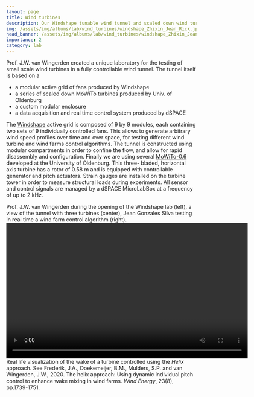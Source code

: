 ```yaml
---
layout: page
title: Wind turbines
description: Our Windshape tunable wind tunnel and scaled down wind turbines
img: /assets/img/albums/lab/wind_turbines/windshape_Zhixin_Jean_Rick.jpeg
head_banner: /assets/img/albums/lab/wind_turbines/windshape_Zhixin_Jean_Rick.jpeg
importance: 2
category: lab
---
```


Prof. J.W. van Wingerden created a unique laboratory for the testing of small scale wind turbines in a fully controllable wind tunnel. The tunnel itself is based on a

* a modular active grid of fans produced by Windshape
* a series of scaled down MoWiTo turbines produced by Univ. of Oldenburg
* a custom modular enclosure
* a data acquisition and real time control system produced by dSPACE

The [Windshape](https://windshape.com) active grid is composed of 9 by 9 modules, each containing two sets of 9 individually controlled fans. This allows to generate arbitrary wind speed profiles over time and over space, for testing different wind turbine and wind farms control algorithms. The tunnel is constructed using modular compartments in order to confine the flow, and allow for rapid disassembly and configuration.
Finally we are using several [MoWiTo-0.6](http://ww.eawe.eu/site/assets/files/downloads/committees/wttc/forwind-wind-tunnel-windlab.pdf) developed at the University of Oldenburg. This three-
bladed, horizontal axis turbine has a rotor of 0.58 m and is equipped with controllable generator and pitch actuators. Strain gauges are installed on the turbine tower in order to measure structural loads during experiments. All sensor and control signals are managed by a dSPACE MicroLabBox at a frequency of up to 2 kHz.

<div class="row justify-content-sm-center">
    <div class="col-sm mt-3 mt-md-0">
        <a href="{{ '/assets/img/albums/lab/wind_turbines/windshape_opening_JW.jpeg' | relative_url }}"><img class="img-fluid rounded z-depth-1" src="{{ '/assets/img/albums/lab/wind_turbines/windshape_opening_JW.jpeg' | relative_url }}" alt="" title="example image"/></a>
    </div>
    <div class="col-sm mt-3 mt-md-0">
        <a href="{{ '/assets/img/albums/lab/wind_turbines/windtunnel.jpeg' | relative_url }}"><img class="img-fluid rounded z-depth-1" src="{{ '/assets/img/albums/lab/wind_turbines/windtunnel.jpeg' | relative_url }}" alt="" title="example image"/></a>
    </div>
    <div class="col-sm mt-3 mt-md-0">
        <a href="{{ '/assets/img/albums/lab/wind_turbines/windshape_Jean.jpeg' | relative_url }}"><img class="img-fluid rounded z-depth-1" src="{{ '/assets/img/albums/lab/wind_turbines/windshape_Jean.jpeg' | relative_url }}" alt="" title="example image"/></a>
    </div>
</div>
<div class="caption">
    Prof. J.W. van Wingerden during the opening of the Windshape lab (left), a view of the tunnel with three turbines (center), Jean Gonzales Silva testing in real time a wind farm control algorithm (right).
</div>

<div class="row justify-content-sm-center">
    <div class="col-sm mt-3 mt-md-0">
        <video width="640" height="360" controls>
        <source src="{{ '/assets/img/albums/lab/wind_turbines/windshape_opening_helix.mp4' | relative_url }}" type="video/mp4">
        </video>
</div>
<div class="caption">
    Real life visualization of the wake of a turbine controlled using the <em>Helix</em> approach. See Frederik, J.A., Doekemeijer, B.M., Mulders, S.P. and van Wingerden, J.W., 2020. The helix approach: Using dynamic individual pitch control to enhance wake mixing in wind farms. <em>Wind Energy</em>, 23(8), pp.1739-1751.
</div>

<!-- width="320" height="240" -->
<!-- col-sm-4 mt-3 mt-md-0 -->